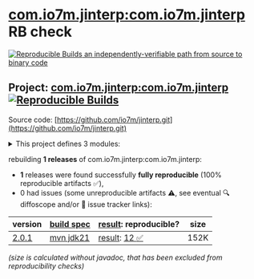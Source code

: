 [com.io7m.jinterp:com.io7m.jinterp](https://central.sonatype.com/artifact/com.io7m.jinterp/com.io7m.jinterp/versions) RB check
=======

[![Reproducible Builds](https://reproducible-builds.org/images/logos/rb.svg) an independently-verifiable path from source to binary code](https://reproducible-builds.org/)

## Project: [com.io7m.jinterp:com.io7m.jinterp](https://central.sonatype.com/artifact/com.io7m.jinterp/com.io7m.jinterp/versions) [![Reproducible Builds](https://img.shields.io/endpoint?url=https://raw.githubusercontent.com/jvm-repo-rebuild/reproducible-central/master/content/com/io7m/jinterp/badge.json)](https://github.com/jvm-repo-rebuild/reproducible-central/blob/master/content/com/io7m/jinterp/README.md)

Source code: [https://github.com/io7m/jinterp.git](https://github.com/io7m/jinterp.git)

<details><summary>This project defines 3 modules:</summary>

* [com.io7m.jinterp:com.io7m.jinterp](https://central.sonatype.com/artifact/com.io7m.jinterp/com.io7m.jinterp/2.0.1)
* [com.io7m.jinterp:com.io7m.jinterp.core](https://central.sonatype.com/artifact/com.io7m.jinterp/com.io7m.jinterp.core/2.0.1)
* [com.io7m.jinterp:com.io7m.jinterp.tests](https://central.sonatype.com/artifact/com.io7m.jinterp/com.io7m.jinterp.tests/2.0.1)
</details>

rebuilding **1 releases** of com.io7m.jinterp:com.io7m.jinterp:
- **1** releases were found successfully **fully reproducible** (100% reproducible artifacts :white_check_mark:),
- 0 had issues (some unreproducible artifacts :warning:, see eventual :mag: diffoscope and/or :memo: issue tracker links):

| version | [build spec](/BUILDSPEC.md) | [result](https://reproducible-builds.org/docs/jvm/): reproducible? | size |
| -- | --------- | ------ | -- |
| [2.0.1](https://central.sonatype.com/artifact/com.io7m.jinterp/com.io7m.jinterp/2.0.1/pom) | [mvn jdk21](com.io7m.jinterp-2.0.1.buildspec) | [result](com.io7m.jinterp-2.0.1.buildinfo): [12 :white_check_mark: ](com.io7m.jinterp-2.0.1.buildcompare) | 152K |

<i>(size is calculated without javadoc, that has been excluded from reproducibility checks)</i>
